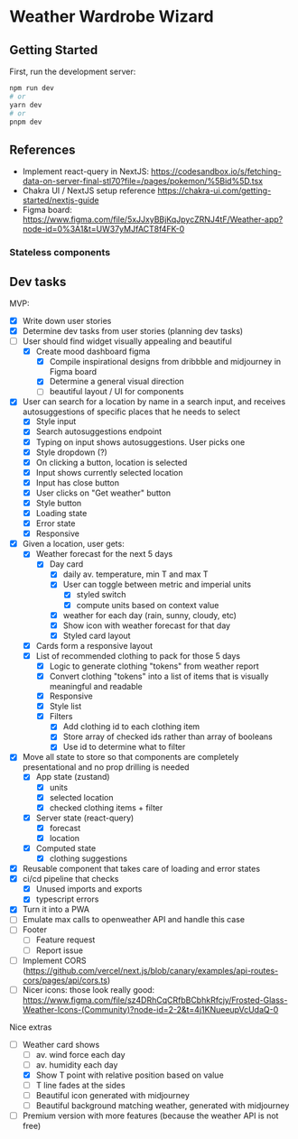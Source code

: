 # Weather Wardrobe Wizard

## Getting Started

First, run the development server:

```bash
npm run dev
# or
yarn dev
# or
pnpm dev
```

## References

- Implement react-query in NextJS: https://codesandbox.io/s/fetching-data-on-server-final-stl70?file=/pages/pokemon/%5Bid%5D.tsx
- Chakra UI / NextJS setup reference https://chakra-ui.com/getting-started/nextjs-guide
- Figma board: https://www.figma.com/file/5xJJxyBBjKqJpycZRNJ4tF/Weather-app?node-id=0%3A1&t=UW37yMJfACT8f4FK-0

### Stateless components

## Dev tasks

MVP:

- [x] Write down user stories
- [x] Determine dev tasks from user stories (planning dev tasks)
- [ ] User should find widget visually appealing and beautiful
  - [x] Create mood dashboard figma
    - [x] Compile inspirational designs from dribbble and midjourney in Figma board
    - [x] Determine a general visual direction
    - [ ] beautiful layout / UI for components
- [x] User can search for a location by name in a search input, and receives autosuggestions of specific places that he needs to select
  - [x] Style input
  - [x] Search autosuggestions endpoint
  - [x] Typing on input shows autosuggestions. User picks one
  - [x] Style dropdown (?)
  - [x] On clicking a button, location is selected
  - [x] Input shows currently selected location
  - [x] Input has close button
  - [x] User clicks on "Get weather" button
  - [x] Style button
  - [x] Loading state
  - [x] Error state
  - [x] Responsive
- [x] Given a location, user gets:
  - [x] Weather forecast for the next 5 days
    - [x] Day card
      - [x] daily av. temperature, min T and max T
      - [x] User can toggle between metric and imperial units
        - [x] styled switch
        - [x] compute units based on context value
      - [x] weather for each day (rain, sunny, cloudy, etc)
      - [x] Show icon with weather forecast for that day
      - [x] Styled card layout
  - [x] Cards form a responsive layout
  - [x] List of recommended clothing to pack for those 5 days
    - [x] Logic to generate clothing "tokens" from weather report
    - [x] Convert clothing "tokens" into a list of items that is visually meaningful and readable
    - [x] Responsive
    - [x] Style list
    - [x] Filters
      - [x] Add clothing id to each clothing item
      - [x] Store array of checked ids rather than array of booleans
      - [x] Use id to determine what to filter
- [x] Move all state to store so that components are completely presentational and no prop drilling is needed
  - [x] App state (zustand)
    - [x] units
    - [x] selected location
    - [x] checked clothing items + filter
  - [x] Server state (react-query)
    - [x] forecast
    - [x] location
  - [x] Computed state
    - [x] clothing suggestions
- [x] Reusable component that takes care of loading and error states
- [x] ci/cd pipeline that checks
  - [x] Unused imports and exports
  - [x] typescript errors
- [x] Turn it into a PWA
- [ ] Emulate max calls to openweather API and handle this case
- [ ] Footer
  - [ ] Feature request
  - [ ] Report issue
- [ ] Implement CORS (https://github.com/vercel/next.js/blob/canary/examples/api-routes-cors/pages/api/cors.ts)
- [ ] Nicer icons: those look really good: https://www.figma.com/file/sz4DRhCqCRfbBCbhkRfcjy/Frosted-Glass-Weather-Icons-(Community)?node-id=2-2&t=4j1KNueeupVcUdaQ-0

<!-- test pipeline -->

Nice extras

- [ ] Weather card shows
  - [ ] av. wind force each day
  - [ ] av. humidity each day
  - [x] Show T point with relative position based on value
  - [ ] T line fades at the sides
  - [ ] Beautiful icon generated with midjourney
  - [ ] Beautiful background matching weather, generated with midjourney
- [ ] Premium version with more features (because the weather API is not free)
